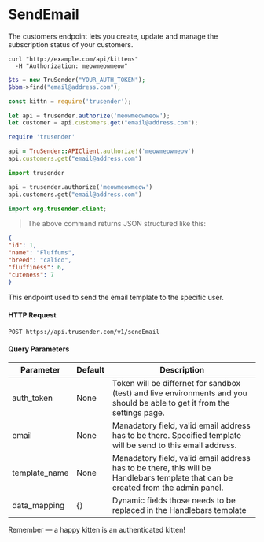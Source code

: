 

# SendEmail
The customers endpoint lets you create, update and manage the subscription status of your customers.

```curl
curl "http://example.com/api/kittens"
  -H "Authorization: meowmeowmeow"
```

```php
$ts = new TruSender("YOUR_AUTH_TOKEN");
$bbm->find("email@address.com");
```

```javascript
const kittn = require('trusender');

let api = trusender.authorize('meowmeowmeow');
let customer = api.customers.get("email@address.com");
```

```ruby
require 'trusender'

api = TruSender::APIClient.authorize!('meowmeowmeow')
api.customers.get("email@address.com")
```

```python
import trusender

api = trusender.authorize('meowmeowmeow')
api.customers.get("email@address.com")
```

```java
import org.trusender.client;


```


> The above command returns JSON structured like this:
```json
{
"id": 1,
"name": "Fluffums",
"breed": "calico",
"fluffiness": 6,
"cuteness": 7
}
```

This endpoint used to send the email template to the specific user.

#### HTTP Request

`POST https://api.trusender.com/v1/sendEmail`

#### Query Parameters

Parameter | Default | Description
--------- | ------- | -----------
auth_token | None | Token will be differnet for sandbox (test) and live environments and you should be able to get it from the settings page.
email | None | Manadatory field, valid email address has to be there. Specified template will be send to this email address.
template_name | None | Manadatory field, valid email address has to be there, this will be Handlebars template that can be created from the admin panel.
data_mapping | {} | Dynamic fields those needs to be replaced in the Handlebars template


<aside class="success">
Remember — a happy kitten is an authenticated kitten!
</aside>

